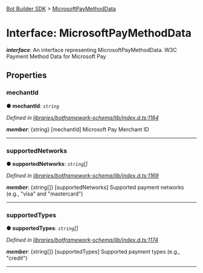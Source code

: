 [Bot Builder SDK](../README.md) > [MicrosoftPayMethodData](../interfaces/botbuilder.microsoftpaymethoddata.md)



# Interface: MicrosoftPayMethodData

*__interface__*: An interface representing MicrosoftPayMethodData. W3C Payment Method Data for Microsoft Pay



## Properties
<a id="mechantid"></a>

###  mechantId

**●  mechantId**:  *`string`* 

*Defined in [libraries/botframework-schema/lib/index.d.ts:1164](https://github.com/Microsoft/botbuilder-js/blob/ce808e0/libraries/botframework-schema/lib/index.d.ts#L1164)*


*__member__*: {string} [mechantId] Microsoft Pay Merchant ID





___

<a id="supportednetworks"></a>

###  supportedNetworks

**●  supportedNetworks**:  *`string`[]* 

*Defined in [libraries/botframework-schema/lib/index.d.ts:1169](https://github.com/Microsoft/botbuilder-js/blob/ce808e0/libraries/botframework-schema/lib/index.d.ts#L1169)*


*__member__*: {string[]} [supportedNetworks] Supported payment networks (e.g., "visa" and "mastercard")





___

<a id="supportedtypes"></a>

###  supportedTypes

**●  supportedTypes**:  *`string`[]* 

*Defined in [libraries/botframework-schema/lib/index.d.ts:1174](https://github.com/Microsoft/botbuilder-js/blob/ce808e0/libraries/botframework-schema/lib/index.d.ts#L1174)*


*__member__*: {string[]} [supportedTypes] Supported payment types (e.g., "credit")





___


